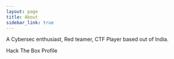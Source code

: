 ```yaml
---
layout: page
title: About
sidebar_link: true
---
```


A Cybersec enthusiast, Red teamer, CTF Player based out of India.

Hack The Box Profile <script src="https://www.hackthebox.eu/badge/948"></script>
